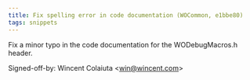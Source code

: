 ```yaml
---
title: Fix spelling error in code documentation (WOCommon, e1bbe80)
tags: snippets
---
```


Fix a minor typo in the code documentation for the WODebugMacros.h header.

Signed-off-by: Wincent Colaiuta &lt;win@wincent.com&gt;

